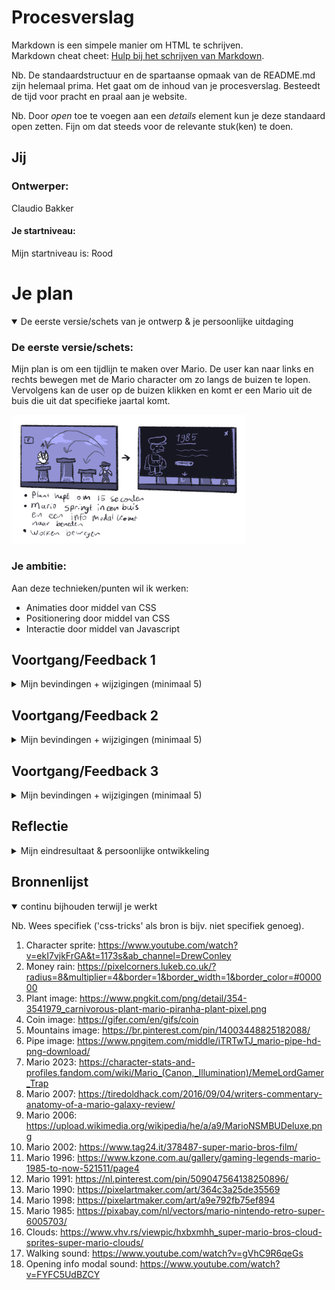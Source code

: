 # Procesverslag
Markdown is een simpele manier om HTML te schrijven.  
Markdown cheat cheet: [Hulp bij het schrijven van Markdown](https://github.com/adam-p/markdown-here/wiki/Markdown-Cheatsheet).

Nb. De standaardstructuur en de spartaanse opmaak van de README.md zijn helemaal prima. Het gaat om de inhoud van je procesverslag. Besteedt de tijd voor pracht en praal aan je website.

Nb. Door *open* toe te voegen aan een *details* element kun je deze standaard open zetten. Fijn om dat steeds voor de relevante stuk(ken) te doen.




## Jij

### Ontwerper:
Claudio Bakker

#### Je startniveau:
Mijn startniveau is: Rood




# Je plan

<details open>
  <summary>De eerste versie/schets van je ontwerp & je persoonlijke uitdaging</summary>

  ### De eerste versie/schets:
  <!-- <img src="readme-images/dummy-plaatje.jpg" width="375px" alt="eerste versie/schets"> -->
  Mijn plan is om een tijdlijn te maken over Mario. De user kan naar links en rechts bewegen met de Mario character om zo langs de buizen te lopen. Vervolgens kan de user op de buizen klikken en komt er een Mario uit de buis die uit dat specifieke jaartal komt.

  <img src="readme-images/readme_img1.png" width="375px" alt="eerste versie/schets">

  ### Je ambitie: 
  Aan deze technieken/punten wil ik werken:
  - Animaties door middel van CSS
  - Positionering door middel van CSS
  - Interactie door middel van Javascript
 
</details>




## Voortgang/Feedback 1

<details>
  <summary>Mijn bevindingen + wijzigingen (minimaal 5)</summary>
  
  ### Bevinding 1:
  Ik wist eerst niet zo goed over welk thema ik de opdracht ging maken dus ben ik eerst wat voor onderzoek gaan doen om inspiratie op te doen.

  #### oplossing:
  Ik ben inspiratie op gaan doen op internet om zo op ideeën te komen en heb vervolgens mijn ideeën op het mirobord geplaatst

  <img src="readme-images/readme_img2.png" width="375px" alt="eerste versie/schets">



  ### Bevinding 2:
  Ik ben begonnen met de basis van mijn concept uit te werken in codepen. Ik wilde eerst beginnen met het correct positioneren van de character en de buizen op de grond.

  <img src="readme-images/readme_img5.png" width="375px" alt="eerste versie in codepen">


  #### oplossing:
  Ik ga al mijn code verder uitwerken in Visual Studio Code, en vervolgens flexbox en wellicht grid toepassen om zo alle elementen op de juiste manier te positioneren.



  ### Bevinding 3:
  Ik wilde graag mijn character laten bewegen doormiddel van de arrowkeys maar dit was mij nog niet gelukt.

  #### oplossing:
  Ik ga door middel van Javascript en CSS proberen de achtergrond te laten bewegen om zo de illusie te creeëren dat de gebruiker naar links of naar rechts kan lopen. Door een eventlistener op de arrow keys te zetten wil ik de achtergrond met transform translate Y een gegeven aantal pixels naar links of naar rechts laten bewegen terwijl de character in het midden van het scherm blijft staan.

  <img src="readme-images/readme6_img.png" width="375px" alt="JS code for arrowkeys movement">


  ### Bevinding 4:
  Ook wil ik een manier vinden om de character een loop animatie te geven zodat als de user heen en weer loopt de character ook lijkt te bewegen.

  #### oplossing:
  Ik ben gaan googlen naar hoe dit precies mogelijk zou kunnen zijn, en ik vond een aantal tutorials over hoe je met een sprite afbeelding je character een animatie kan geven. Een van de voorbeelden over hoe dit te werk zou kunnen gaan is: https://www.youtube.com/watch?v=ekI7vjkFrGA&t=1173s&ab_channel=DrewConley

  <img src="readme-images/readme_img3.png" width="375px" alt="eerste versie/schets">



  ### Bevinding 5:
  De buttons hebben nog geen andere states.

  #### oplossing:
  Ik ga meerdere states toevoegen aan de buttons zodat deze nog semantischer worden.

  <img src="readme-images/buttonstates_img.png" width="375px" alt="eerste versie/schets">


</details>




## Voortgang/Feedback 2

<details>
  <summary>Mijn bevindingen + wijzigingen (minimaal 5)</summary>
  
  ### Bevinding 1:
  De user kan de info alleen wegklikken door op een (andere) buis te klikken, dit is misschien niet heel duidelijk.

  #### oplossing:
  Ik ga een close button toevoegen op de info modal zodat het voor de user handiger en duidelijker is dat deze modal weggeklikt kan worden.

  <img src="readme-images/closebutton_img.png" width="375px" alt="close button added">


  ### Bevinding 2:
  Ik heb nog niet echt een easter egg toegoevoegd dus op het moment voelt de tijdlijn nog een beetje statisch en leeg.

  #### oplossing:
  Ik ga planten toevoegen die uit de buizen komen, waar de user vervolgens op kan klikken om punten te verdienen. Als de user een X aantal punten heeft komt er geld uit de lucht vallen.

 <img src="readme-images/plantup_img.png" width="375px" alt="plant out of tube">


  ### Bevinding 3:
  Als de user de website opent kan hij of zij in het begin alleen naar rechts lopen, dit is niet helemaal duidelijk.

  #### oplossing:
  Ik ga een disabled state toevoegen aan de knop om naar links te lopen zodat deze pas beschikbaar wordt zodra de gebruiker eerst naar rechts heeft gelopen.

  <img src="readme-images/disabledbutton_img.png" width="375px" alt="image of disabled button">




  ### Bevinding 4:
  Ik heb alle kleuren nu in de CSS staan, dit is niet heel handig en semantisch.

  #### oplossing:
  Ik ga alle kleuren in variabelen zetten binnen de :root in CSS.

  <img src="readme-images/varsroot_img.png" width="375px" alt="root with variables inside of it">



  ### Bevinding 5:
  Tijdens het openen van de info modal blijven de planten uit de buizen komen, dit is niet heel handig.

  #### oplossing:
  Ik ga ervoor zorgen dat als de info modals omhoog zijn, de planten niet meer uit de buizen komen, maar zodra de modals weer naar beneden zijn dat de planten weer verder gaan met bewegen.

  <img src="readme-images/noplantsup_img.png" width="375px" alt="no plants out of tubes">




</details>




## Voortgang/Feedback 3

<details>
  <summary>Mijn bevindingen + wijzigingen (minimaal 5)</summary>
  
  ### Bevinding 1:
  Ik heb nu heel veel gebruik gemaakt van classes en ID's, dit is semantisch niet correct.

  <img src="readme-images/muchclasses_img.png" width="375px" alt="Image of file with a lot of classes">

  #### oplossing:
  Ik ga in de HTML en CSS alle overbodige classes en ID's weghalen en alles aanspreken door middel van selectors.

  <img src="readme-images/lessclasses_img.png" width="375px" alt="Image of file with less classes">



  ### Bevinding 2:
  Ik heb nog geen ALT texten bij de images toegevoegd, dit is semantisch niet goed.

  <img src="readme-images/noalttexts_img.png" width="375px" alt="images with no alt texts">

  #### oplossing:
  Ik ga aan elke image een alt text toevoegen om zo de HTML nog semantischer en accesible te maken.

  <img src="readme-images/alttexts_img.png" width="375px" alt="images with alt texts">



  ### Bevinding 3:
  Mijn CSS bestand is heel chaotisch en niet geordend.

  #### oplossing:
  Ik ga mijn CSS bestand opschonen en alles ordenen in categorieën.

  <img src="readme-images/ordercss_img.png" width="375px" alt="ordered css file">



  ### Bevinding 4:
  Ik heb geen geluidseffecten op mijn website.
  
  #### oplossing:
  Ik ga geluidseffecten toevoegen voor tijdens het lopen van de character en ook voor wanneer de user op een buis klikt.

  <img src="readme-images/jsfilesound_img.png" width="375px" alt="js code about effects">



  ### Bevinding 5:
  De website heeft nog geen darkmode.
  
  #### oplossing:
  Ik ga een darkmode toevoegen in de CSS zodat als de user een voorkeur heeft voor darkmode, dit ook mogelijk is. Dit zal redelijk makkelijk gaan aangezien ik alle kleuren al in variabelen heb gezet.

  <img src="readme-images/darkmode_img.png" width="375px" alt="user preference darkmode in css">

</details>




## Reflectie

<details>
  <summary>Mijn eindresultaat & persoonlijke ontwikkeling</summary>

  ### Je uitkomst - karakteristiek screenshot(s):
  <img src="readme-images/finalontwerp1_img.png" width="375px" alt="final ontwerp 1">
  <img src="readme-images/finalontwerp2_img.png" width="375px" alt="final ontwerp 2">
  <img src="readme-images/finalontwerp3_img.png" width="375px" alt="final ontwerp 3">
  <img src="readme-images/finalontwerp4_img.png" width="375px" alt="final ontwerp 4">



  ### Dit ging goed/Heb ik geleerd: 
  Ik ben mij verder gaan verdiepen in HTML en CSS, ik begrijp nu beter hoe je in plaats van classes en ID's ook CSS selectors kan gebruiken. Verder heb ik door middel van Javascript de website heel interactief gemaakt, ik wilde graag dat de gebruiker heen en weer kon lopen net als in een echte mario game en dit is dan ook gelukt. Soms liep ik een beetje vast op de Javascript maar gelukkig ben ik er uiteindelijk toch uitgekomen en is alles naar mijn wens verlopen.

  <img src="readme-images/selectorscss_img.png" width="375px" alt="top">


  ### Dit was lastig/Is niet gelukt:
  Ik vond de Javascript voor alle interactieve elementen nog redelijk lastig, maar gelukkig is het wel allemaal gelukt. Het liefst had ik de website nog beter in responsiveness gemaakt maar hier ben ik helaas niet volledig aan toegekomen.

  <img src="readme-images/responsive_img.png" width="375px" alt="bummer">
</details>




## Bronnenlijst

<details open>
<summary>continu bijhouden terwijl je werkt</summary>

Nb. Wees specifiek ('css-tricks' als bron is bijv. niet specifiek genoeg).

1. Character sprite: https://www.youtube.com/watch?v=ekI7vjkFrGA&t=1173s&ab_channel=DrewConley
2. Money rain: https://pixelcorners.lukeb.co.uk/?radius=8&multiplier=4&border=1&border_width=1&border_color=#000000
3. Plant image: https://www.pngkit.com/png/detail/354-3541979_carnivorous-plant-mario-piranha-plant-pixel.png
4. Coin image: https://gifer.com/en/gifs/coin
5. Mountains image: https://br.pinterest.com/pin/14003448825182088/
6. Pipe image: https://www.pngitem.com/middle/iTRTwTJ_mario-pipe-hd-png-download/
7. Mario 2023: https://character-stats-and-profiles.fandom.com/wiki/Mario_(Canon,_Illumination)/MemeLordGamer_Trap
8. Mario 2007: https://tiredoldhack.com/2016/09/04/writers-commentary-anatomy-of-a-mario-galaxy-review/
9. Mario 2006: https://upload.wikimedia.org/wikipedia/he/a/a9/MarioNSMBUDeluxe.png
10. Mario 2002: https://www.tag24.it/378487-super-mario-bros-film/
11. Mario 1996: https://www.kzone.com.au/gallery/gaming-legends-mario-1985-to-now-521511/page4
12. Mario 1991: https://nl.pinterest.com/pin/509047564138250896/
13. Mario 1990: https://pixelartmaker.com/art/364c3a25de35569
14. Mario 1998: https://pixelartmaker.com/art/a9e792fb75ef894
15. Mario 1985: https://pixabay.com/nl/vectors/mario-nintendo-retro-super-6005703/
16. Clouds: https://www.vhv.rs/viewpic/hxbxmhh_super-mario-bros-cloud-sprites-super-mario-clouds/
17. Walking sound: https://www.youtube.com/watch?v=gVhC9R6qeGs
18. Opening info modal sound: https://www.youtube.com/watch?v=FYFC5UdBZCY

</details>